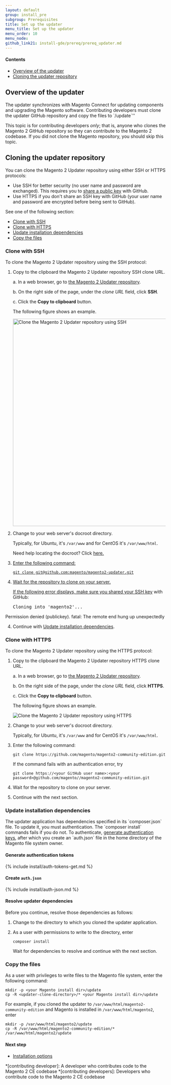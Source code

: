 ```yaml
---
layout: default
group: install_pre
subgroup: Prerequisites
title: Set up the updater
menu_title: Set up the updater
menu_order: 10
menu_node: 
github_link21: install-gde/prereq/prereq_updater.md
---
```


#### Contents

*	<a href="#compman-updater-over">Overview of the updater</a>
*	<a href="#compman-updater-clone">Cloning the updater repository</a>

<h2 id="compman-updater-over">Overview of the updater</h2>
The updater synchronizes with Magento Connect for updating components and upgrading the Magento software. Contributing developers must clone the updater GitHub repository and copy the files to `<your Magento install dir>/update`''

<div class="bs-callout bs-callout-info" id="info">
	<p>This topic is for contributing developers <em>only</em>; that is, anyone who clones the Magento 2 GitHub repository so they can contribute to the Magento 2 codebase. If you did not clone the Magento repository, you should skip this topic.</p>
</div>

<h2 id="compman-updater-clone">Cloning the updater repository</h2>
You can clone the Magento 2 Updater repository using either SSH or HTTPS protocols:

*	Use SSH for better security (no user name and password are exchanged). This requires you to <a href="https://help.github.com/articles/generating-ssh-keys/" target="_blank">share a public key</a> with GitHub.
*	Use HTTPS if you don't share an SSH key with GitHub (your user name and password are encrypted before being sent to GitHub).

See one of the following section:

*	<a href="#compman-clone-ssh">Clone with SSH</a>
*	<a href="#compman-clone-https">Clone with HTTPS</a>
*	<a href="#compman-clone-composer">Update installation dependencies</a>
*	<a href="#compman-copy">Copy the files</a>

<h3 id="compman-clone-ssh">Clone with SSH</h3>
To clone the Magento 2 Updater repository using the SSH protocol:

1.	Copy to the clipboard the Magento 2 Updater repository SSH clone URL.

	a.	In a web browser, go to <a href="https://github.com/magento/magento2-community-edition" target="_blank">the Magento 2 Updater repository</a>.

	b.	On the right side of the page, under the *clone URL* field, click **SSH**.

	c.	Click the **Copy to clipboard** button.

	The following figure shows an example.

	<p><img src="{{ site.baseurl }}common/images/install_mage2_clone-ssh.png" width="650px" alt="Clone the Magento 2 Updater repository using SSH"></p>

1.	Change to your web server's docroot directory.

	Typically, for Ubuntu, it's `/var/www` and for CentOS it's `/var/www/html`.

	Need help locating the docroot? Click <a href="{{ site.gdeurl21 }}install-gde/basics/basics_docroot.html">here.

2.	Enter the following command:

		git clone git@github.com:magento/magento2-updater.git

3.	Wait for the repository to clone on your server.

	<div class="bs-callout bs-callout-info" id="info">
		<p>If the following error displays, make sure you <a href="https://help.github.com/articles/generating-ssh-keys/" target="_blank">shared your SSH key</a> with GitHub: </p>
			<pre>Cloning into 'magento2'...
Permission denied (publickey).
fatal: The remote end hung up unexpectedly</pre>
	</div>

4.	Continue with <a href="#compman-clone-composer">Update installation dependencies</a>.

<h3 id="compman-clone-https">Clone with HTTPS</h3>
To clone the Magento 2 Updater repository using the HTTPS protocol:

1.	Copy to the clipboard the Magento 2 Updater repository HTTPS clone URL.

	a.	In a web browser, go to <a href="https://github.com/magento/magento2-community-edition" target="_blank">the Magento 2 Updater repository</a>.

	b.	On the right side of the page, under the *clone URL* field, click **HTTPS**.

	c.	Click the **Copy to clipboard** button.

	The following figure shows an example.

	<p><img src="{{ site.baseurl }}common/images/install_mage2_clone-https.png" alt="Clone the Magento 2 Updater repository using HTTPS"></p>

1.	Change to your web server's docroot directory.

	Typically, for Ubuntu, it's `/var/www` and for CentOS it's `/var/www/html`.

2.	Enter the following command:

		git clone https://github.com/magento/magento2-community-edition.git

	If the command fails with an authentication error, try

		git clone https://<your GitHub user name>:<your password>@github.com/magento//magento2-community-edition.git

3.	Wait for the repository to clone on your server.

4.	Continue with the next section.

<h3 id="compman-clone-composer">Update installation dependencies</h3>
The updater application has dependencies specified in its `composer.json` file. To update it, you must authentication. The `composer install` commands fails if you do not. To authenticate, <a href="{{ site.gdeurl21 }}install-gde/prereq/connect-auth.html">generate authentication keys</a>, after which you create an `auth.json` file in the home directory of the Magento file system owner.

#### Generate authentication tokens
{% include install/auth-tokens-get.md %}

#### Create `auth.json`
{% include install/auth-json.md %}

#### Resolve updater dependencies
Before you continue, resolve those dependencies as follows:

1.	Change to the directory to which you cloned the updater application.
2.	As a user with permissions to write to the directory, enter

		composer install

	Wait for dependencies to resolve and continue with the next section.

<h3 id="compman-copy">Copy the files</h3>
As a user with privileges to write files to the Magento file system, enter the following command:

	mkdir -p <your Magento install dir>/update
	cp -R <updater-clone-directory>/* <your Magento install dir>/update

For example, if you cloned the updater to `/var/www/html/magento2-community-edition` and Magento is installed in `/var/www/html/magento2`, enter

	mkdir -p /var/www/html/magento2/update
	cp -R /var/www/html/magento2-community-edition/* /var/www/html/magento2/update

#### Next step

*	<a href="{{ site.gdeurl21 }}install-gde/continue-to-install.html">Installation options</a>

*[contributing developer]: A developer who contributes code to the Magento 2 CE codebase
*[contributing developers]: Developers who contribute code to the Magento 2 CE codebase
